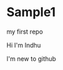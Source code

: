 # Sample1
my first repo
<html>
  <head>
    <title> my repo </title>
   </head>
   <body>
     <p> Hi I'm Indhu </p>
     <p> I'm new to github <p>
    </body>
</html>
   
